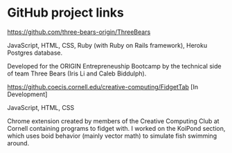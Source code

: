 # GitHub project links
https://github.com/three-bears-origin/ThreeBears

JavaScript, HTML, CSS, Ruby (with Ruby on Rails framework), Heroku Postgres database.

Developed for the ORIGIN Entrepreneuship Bootcamp by the technical side of team Three Bears (Iris Li and Caleb Biddulph).

https://github.coecis.cornell.edu/creative-computing/FidgetTab [In Development]

JavaScript, HTML, CSS

Chrome extension created by members of the Creative Computing Club at Cornell containing programs to fidget with.
I worked on the KoiPond section, which uses boid behavior (mainly vector math) to simulate fish swimming around.
